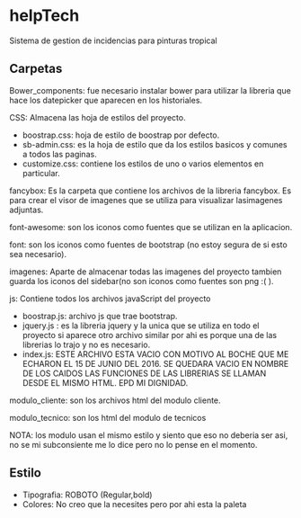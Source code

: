 # helpTech
Sistema de gestion de incidencias para pinturas tropical

## Carpetas
Bower_components: fue necesario instalar bower para utilizar la libreria que hace los datepicker que aparecen en los historiales.

CSS: Almacena las hoja de estilos del proyecto.
* boostrap.css: hoja de estilo de boostrap por defecto.
* sb-admin.css: es la hoja de estilo que da los estilos basicos y comunes a todos las paginas.
* customize.css: contiene los estilos de uno o varios elementos en particular.

fancybox: Es la carpeta que contiene los archivos de la libreria fancybox. Es para crear el visor de imagenes que se 
utiliza para visualizar lasimagenes adjuntas.

font-awesome: son los iconos como fuentes que se utilizan en la aplicacion.

font: son los iconos como fuentes de bootstrap (no estoy segura de si esto sea necesario).

imagenes: Aparte de almacenar todas las imagenes del proyecto tambien guarda los iconos del sidebar(no son iconos como fuentes son png :( ).

js: Contiene todos los archivos javaScript del proyecto
* boostrap.js: archivo js que trae bootstrap.
* jquery.js : es la libreria jquery y la unica que se utiliza en todo el proyecto si aparece otro archivo similar
por ahi es porque una de las librerias lo trajo y no es necesario.
* index.js: ESTE ARCHIVO ESTA VACIO CON MOTIVO AL BOCHE QUE ME ECHARON EL 15 DE JUNIO DEL 2016. SE QUEDARA VACIO EN NOMBRE DE LOS CAIDOS
LAS FUNCIONES DE LAS LIBRERIAS SE LLAMAN DESDE EL MISMO HTML. EPD MI DIGNIDAD.


modulo_cliente: son los archivos html del modulo cliente.

modulo_tecnico: son los html del modulo de tecnicos

NOTA: los modulo usan el mismo estilo y siento que eso no deberia ser asi, no se mi subconsiente me lo dice pero no lo pense en el momento.

## Estilo

* Tipografia: ROBOTO (Regular,bold)
* Colores: No creo que la necesites pero por ahi esta la paleta


